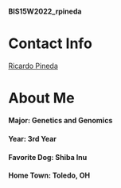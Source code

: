 #### BIS15W2022_rpineda

# Contact Info

[Ricardo Pineda](mailto:rhpineda@ucdavis.edu)  

# About Me

#### Major: Genetics and Genomics
#### Year: 3rd Year
#### Favorite Dog: Shiba Inu
#### Home Town: Toledo, OH


